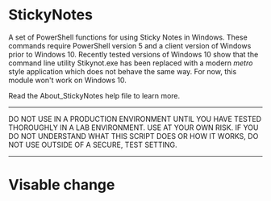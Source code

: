 # StickyNotes #

A set of PowerShell functions for using Sticky Notes in Windows. These commands
require PowerShell version 5 and a client version of Windows prior to Windows 10. 
Recently tested versions of Windows 10 show that the command line utility
Stikynot.exe has been replaced with a modern *metro* style application which
does not behave the same way. For now, this module won't work on Windows 10.

Read the About_StickyNotes help file to learn more.

****************************************************************
DO NOT USE IN A PRODUCTION ENVIRONMENT UNTIL YOU HAVE TESTED 
THOROUGHLY IN A LAB ENVIRONMENT. USE AT YOUR OWN RISK. IF YOU DO 
NOT UNDERSTAND WHAT THIS SCRIPT DOES OR HOW IT WORKS, DO NOT USE
OUTSIDE OF A SECURE, TEST SETTING.      
****************************************************************

# Visable change
